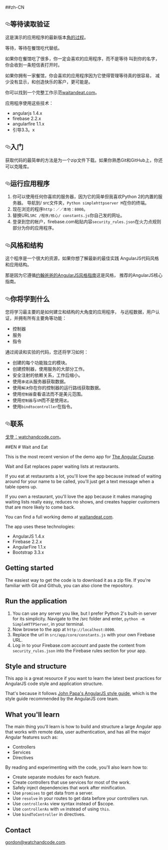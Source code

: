 ##zh-CN
<article class="markdown-body entry-content" itemprop="text"><h1><a id="user-content-wait-and-eat" class="anchor" href="#wait-and-eat" aria-hidden="true"><svg aria-hidden="true" class="octicon octicon-link" height="16" version="1.1" viewBox="0 0 16 16" width="16"><path d="M4 9h1v1h-1c-1.5 0-3-1.69-3-3.5s1.55-3.5 3-3.5h4c1.45 0 3 1.69 3 3.5 0 1.41-0.91 2.72-2 3.25v-1.16c0.58-0.45 1-1.27 1-2.09 0-1.28-1.02-2.5-2-2.5H4c-0.98 0-2 1.22-2 2.5s1 2.5 2 2.5z m9-3h-1v1h1c1 0 2 1.22 2 2.5s-1.02 2.5-2 2.5H9c-0.98 0-2-1.22-2-2.5 0-0.83 0.42-1.64 1-2.09v-1.16c-1.09 0.53-2 1.84-2 3.25 0 1.81 1.55 3.5 3 3.5h4c1.45 0 3-1.69 3-3.5s-1.5-3.5-3-3.5z"></path></svg></a><trans data-src="Wait and Eat" data-dst="等待读取验证">等待读取验证</trans></h1>

<p><trans data-src="This is the most recent version of the demo app for " data-dst="这是演示的应用程序的最新版本">这是演示的应用程序的最新版本</trans><a href="https://www.angularcourse.com"><trans data-src="The Angular Course" data-dst="角的过程">角的过程</trans></a><trans data-src="." data-dst="。">。</trans></p>

<p><trans data-src="Wait and Eat replaces paper waiting lists at restaurants." data-dst="等待，等待在餐馆吃代替纸。">等待，等待在餐馆吃代替纸。</trans></p>

<p><trans data-src="If you eat at restaurants a lot, you'll love the app because instead of waiting around
for your name to be called, you'll just get a text message when a table opens up." data-dst="如果你在餐馆吃了很多，你一定会喜欢的应用程序，而不是等待
叫到你的名字，你会收到一条短信表打开时。">如果你在餐馆吃了很多，你一定会喜欢的应用程序，而不是等待
叫到你的名字，你会收到一条短信表打开时。</trans></p>

<p><trans data-src="If you own a restaurant, you'll love the app because it makes managing waiting lists really easy,
reduces no shows, and creates happier customers that are more likely to come back." data-dst="如果你拥有一家餐馆，你会喜欢的应用程序因为它使得管理等待真的很容易，
减少没有显示，和创造快乐的客户，更可能是。">如果你拥有一家餐馆，你会喜欢的应用程序因为它使得管理等待真的很容易，
减少没有显示，和创造快乐的客户，更可能是。</trans></p>

<p><trans data-src="You can find a full working demo at " data-dst="你可以找到一个完整工作示范">你可以找到一个完整工作示范</trans><a href="http://waitandeat.com"><trans data-src="waitandeat.com" data-dst="waitandeat.com"><trans data-src="waitandeat.com" data-dst="waitandeat.com">waitandeat.com</trans></trans></a><trans data-src="." data-dst="。">。</trans></p>

<p><trans data-src="The app uses these technologies:" data-dst="应用程序使用这些技术：">应用程序使用这些技术：</trans></p>

<ul>
<li><trans data-src="AngularJS 1.4.x" data-dst="angularjs 1.4.x">angularjs 1.4.x</trans></li>
<li><trans data-src="Firebase 2.2.x" data-dst="firebase 2.2.x">firebase 2.2.x</trans></li>
<li><trans data-src="AngularFire 1.1.x" data-dst="angularfire 1.1.x">angularfire 1.1.x</trans></li>
<li><trans data-src="Bootstrap 3.3.x" data-dst="引导3.3。x">引导3.3。x</trans></li>
</ul>

<h2><a id="user-content-getting-started" class="anchor" href="#getting-started" aria-hidden="true"><svg aria-hidden="true" class="octicon octicon-link" height="16" version="1.1" viewBox="0 0 16 16" width="16"><path d="M4 9h1v1h-1c-1.5 0-3-1.69-3-3.5s1.55-3.5 3-3.5h4c1.45 0 3 1.69 3 3.5 0 1.41-0.91 2.72-2 3.25v-1.16c0.58-0.45 1-1.27 1-2.09 0-1.28-1.02-2.5-2-2.5H4c-0.98 0-2 1.22-2 2.5s1 2.5 2 2.5z m9-3h-1v1h1c1 0 2 1.22 2 2.5s-1.02 2.5-2 2.5H9c-0.98 0-2-1.22-2-2.5 0-0.83 0.42-1.64 1-2.09v-1.16c-1.09 0.53-2 1.84-2 3.25 0 1.81 1.55 3.5 3 3.5h4c1.45 0 3-1.69 3-3.5s-1.5-3.5-3-3.5z"></path></svg></a><trans data-src="Getting started" data-dst="入门">入门</trans></h2>

<p><trans data-src="The easiest way to get the code is to download it as a zip file. If you're familiar with Git and Github, you can also clone the repository." data-dst="获取代码的最简单的方法是为一个zip文件下载。如果你熟悉Git和GitHub上，你还可以克隆库。">获取代码的最简单的方法是为一个zip文件下载。如果你熟悉Git和GitHub上，你还可以克隆库。</trans></p>

<h2><a id="user-content-run-the-application" class="anchor" href="#run-the-application" aria-hidden="true"><svg aria-hidden="true" class="octicon octicon-link" height="16" version="1.1" viewBox="0 0 16 16" width="16"><path d="M4 9h1v1h-1c-1.5 0-3-1.69-3-3.5s1.55-3.5 3-3.5h4c1.45 0 3 1.69 3 3.5 0 1.41-0.91 2.72-2 3.25v-1.16c0.58-0.45 1-1.27 1-2.09 0-1.28-1.02-2.5-2-2.5H4c-0.98 0-2 1.22-2 2.5s1 2.5 2 2.5z m9-3h-1v1h1c1 0 2 1.22 2 2.5s-1.02 2.5-2 2.5H9c-0.98 0-2-1.22-2-2.5 0-0.83 0.42-1.64 1-2.09v-1.16c-1.09 0.53-2 1.84-2 3.25 0 1.81 1.55 3.5 3 3.5h4c1.45 0 3-1.69 3-3.5s-1.5-3.5-3-3.5z"></path></svg></a><trans data-src="Run the application" data-dst="运行应用程序">运行应用程序</trans></h2>

<ol>
<li><trans data-src="You can use any server you like, but I prefer Python 2's built-in server for its simplicity.
Navigate to the /src folder and enter, " data-dst="你可以使用任何你喜欢的服务器，因为它的简单但我喜欢Python 2的内置的服务器。
导航到/ src文件夹，">你可以使用任何你喜欢的服务器，因为它的简单但我喜欢Python 2的内置的服务器。
导航到/ src文件夹，</trans><code><trans data-src="python -m SimpleHTTPServer" data-dst="Python simplehttpserver M">Python simplehttpserver M</trans></code><trans data-src=", in your terminal." data-dst="在你的终端。">在你的终端。</trans></li>
<li><trans data-src="Now browse to the app at " data-dst="现在浏览的程序">现在浏览的程序</trans><code><trans data-src="http://localhost:8000" data-dst="http：／／本地：8000">http：／／本地：8000</trans></code><trans data-src="." data-dst="。">。</trans></li>
<li><trans data-src="Replace the url in " data-dst="替换URL">替换URL</trans><code><trans data-src="src/app/core/constants.js" data-dst="SRC /程序/核心/ constants.js">SRC /程序/核心/ constants.js</trans></code><trans data-src=" with your own Firebase URL." data-dst="你自己发的网址。">你自己发的网址。</trans></li>
<li><trans data-src="Log in to your Firebase.com account and paste the content from " data-dst="登录到您的帐户，firebase.com粘贴内容">登录到您的帐户，firebase.com粘贴内容</trans><code><trans data-src="security_rules.json" data-dst="security_rules.json"><trans data-src="security_rules.json" data-dst="security_rules.json">security_rules.json</trans></trans></code><trans data-src=" into the Firebase rules section for your app." data-dst="在火力点规则部分为你的应用程序。">在火力点规则部分为你的应用程序。</trans></li>
</ol>

<h2><a id="user-content-style-and-structure" class="anchor" href="#style-and-structure" aria-hidden="true"><svg aria-hidden="true" class="octicon octicon-link" height="16" version="1.1" viewBox="0 0 16 16" width="16"><path d="M4 9h1v1h-1c-1.5 0-3-1.69-3-3.5s1.55-3.5 3-3.5h4c1.45 0 3 1.69 3 3.5 0 1.41-0.91 2.72-2 3.25v-1.16c0.58-0.45 1-1.27 1-2.09 0-1.28-1.02-2.5-2-2.5H4c-0.98 0-2 1.22-2 2.5s1 2.5 2 2.5z m9-3h-1v1h1c1 0 2 1.22 2 2.5s-1.02 2.5-2 2.5H9c-0.98 0-2-1.22-2-2.5 0-0.83 0.42-1.64 1-2.09v-1.16c-1.09 0.53-2 1.84-2 3.25 0 1.81 1.55 3.5 3 3.5h4c1.45 0 3-1.69 3-3.5s-1.5-3.5-3-3.5z"></path></svg></a><trans data-src="Style and structure" data-dst="风格和结构">风格和结构</trans></h2>

<p><trans data-src="This app is a great resource if you want to learn the latest best practices for
AngularJS code style and application structure." data-dst="这个程序是一个很大的资源，如果你想了解最新的最佳实践
 AngularJS代码风格和应用结构。">这个程序是一个很大的资源，如果你想了解最新的最佳实践
 AngularJS代码风格和应用结构。</trans></p>

<p><trans data-src="That's because it follows " data-dst="那是因为它遵循">那是因为它遵循</trans><a href="https://github.com/johnpapa/angular-styleguide"><trans data-src="John Papa's AngularJS style guide" data-dst="约翰爸爸的AngularJS风格指南">约翰爸爸的AngularJS风格指南</trans></a><trans data-src=",
which is the style guide recommended by the AngularJS core team." data-dst="这是风格，
推荐的AngularJS核心指南。">这是风格，
推荐的AngularJS核心指南。</trans></p>

<h2><a id="user-content-what-youll-learn" class="anchor" href="#what-youll-learn" aria-hidden="true"><svg aria-hidden="true" class="octicon octicon-link" height="16" version="1.1" viewBox="0 0 16 16" width="16"><path d="M4 9h1v1h-1c-1.5 0-3-1.69-3-3.5s1.55-3.5 3-3.5h4c1.45 0 3 1.69 3 3.5 0 1.41-0.91 2.72-2 3.25v-1.16c0.58-0.45 1-1.27 1-2.09 0-1.28-1.02-2.5-2-2.5H4c-0.98 0-2 1.22-2 2.5s1 2.5 2 2.5z m9-3h-1v1h1c1 0 2 1.22 2 2.5s-1.02 2.5-2 2.5H9c-0.98 0-2-1.22-2-2.5 0-0.83 0.42-1.64 1-2.09v-1.16c-1.09 0.53-2 1.84-2 3.25 0 1.81 1.55 3.5 3 3.5h4c1.45 0 3-1.69 3-3.5s-1.5-3.5-3-3.5z"></path></svg></a><trans data-src="What you'll learn" data-dst="你将学到什么">你将学到什么</trans></h2>

<p><trans data-src="The main thing you'll learn is how to build and structure a large Angular app that
works with remote data, user authentication, and has all the major Angular features such as:" data-dst="您将学习最主要的是如何建立和结构的大角度的应用程序，
与远程数据，用户认证，并拥有所有主要角等功能：">您将学习最主要的是如何建立和结构的大角度的应用程序，
与远程数据，用户认证，并拥有所有主要角等功能：</trans></p>

<ul>
<li><trans data-src="Controllers" data-dst="控制器">控制器</trans></li>
<li><trans data-src="Services" data-dst="服务">服务</trans></li>
<li><trans data-src="Directives" data-dst="指令">指令</trans></li>
</ul>

<p><trans data-src="By reading and experimenting with the code, you'll also learn how to:" data-dst="通过阅读和实验的代码，您还将学习如何：">通过阅读和实验的代码，您还将学习如何：</trans></p>

<ul>
<li><trans data-src="Create separate modules for each feature." data-dst="创建的每个功能独立的模块。">创建的每个功能独立的模块。</trans></li>
<li><trans data-src="Create controllers that use services for most of the work." data-dst="创建控制器，使用服务的大部分工作。">创建控制器，使用服务的大部分工作。</trans></li>
<li><trans data-src="Safely inject dependencies that work after minification." data-dst="安全注射的依赖关系，工作后缩小。">安全注射的依赖关系，工作后缩小。</trans></li>
<li><trans data-src="Use " data-dst="使用">使用</trans><code><trans data-src="promises" data-dst="承诺">承诺</trans></code><trans data-src=" to get data from a server." data-dst="从服务器获取数据。">从服务器获取数据。</trans></li>
<li><trans data-src="Use " data-dst="使用">使用</trans><code><trans data-src="resolve" data-dst="解决">解决</trans></code><trans data-src=" in your routes to get data before your controllers run." data-dst="你在你的控制器的运行路线获取数据。">你在你的控制器的运行路线获取数据。</trans></li>
<li><trans data-src="Use " data-dst="使用">使用</trans><code><trans data-src="controllerAs" data-dst="控制器">控制器</trans></code><trans data-src=" view syntax instead of $scope." data-dst="查看语法而不是美元范围。">查看语法而不是美元范围。</trans></li>
<li><trans data-src="Use " data-dst="使用">使用</trans><code><trans data-src="controllerAs" data-dst="控制器">控制器</trans></code><trans data-src=" with " data-dst="与">与</trans><code><trans data-src="vm" data-dst="VM">VM</trans></code><trans data-src=" instead of using " data-dst="而不是使用">而不是使用</trans><code><trans data-src="this" data-dst="这">这</trans></code><trans data-src="." data-dst="。">。</trans></li>
<li><trans data-src="Use " data-dst="使用">使用</trans><code><trans data-src="bindToController" data-dst="bindtocontroller">bindtocontroller</trans></code><trans data-src=" in directives." data-dst="在指令。">在指令。</trans></li>
</ul>

<h2><a id="user-content-contact" class="anchor" href="#contact" aria-hidden="true"><svg aria-hidden="true" class="octicon octicon-link" height="16" version="1.1" viewBox="0 0 16 16" width="16"><path d="M4 9h1v1h-1c-1.5 0-3-1.69-3-3.5s1.55-3.5 3-3.5h4c1.45 0 3 1.69 3 3.5 0 1.41-0.91 2.72-2 3.25v-1.16c0.58-0.45 1-1.27 1-2.09 0-1.28-1.02-2.5-2-2.5H4c-0.98 0-2 1.22-2 2.5s1 2.5 2 2.5z m9-3h-1v1h1c1 0 2 1.22 2 2.5s-1.02 2.5-2 2.5H9c-0.98 0-2-1.22-2-2.5 0-0.83 0.42-1.64 1-2.09v-1.16c-1.09 0.53-2 1.84-2 3.25 0 1.81 1.55 3.5 3 3.5h4c1.45 0 3-1.69 3-3.5s-1.5-3.5-3-3.5z"></path></svg></a><trans data-src="Contact" data-dst="联系">联系</trans></h2>

<p><a href="mailto:gordon@watchandcode.com"><trans data-src="gordon@watchandcode.com" data-dst="戈登：watchandcode.com">戈登：watchandcode.com</trans></a><trans data-src="." data-dst="。">。</trans></p>
</article>
##EN
# Wait and Eat

This is the most recent version of the demo app for [The Angular Course](https://www.angularcourse.com).

Wait and Eat replaces paper waiting lists at restaurants.

If you eat at restaurants a lot, you'll love the app because instead of waiting around
for your name to be called, you'll just get a text message when a table opens up.

If you own a restaurant, you'll love the app because it makes managing waiting lists really easy,
reduces no shows, and creates happier customers that are more likely to come back.

You can find a full working demo at [waitandeat.com](http://waitandeat.com).

The app uses these technologies:

* AngularJS 1.4.x
* Firebase 2.2.x
* AngularFire 1.1.x
* Bootstrap 3.3.x

## Getting started

The easiest way to get the code is to download it as a zip file. If you're familiar with Git and Github, you can also clone the repository.

## Run the application

1. You can use any server you like, but I prefer Python 2's built-in server for its simplicity.
Navigate to the /src folder and enter, `python -m SimpleHTTPServer`, in your terminal.
3. Now browse to the app at `http://localhost:8000`.
4. Replace the url in `src/app/core/constants.js` with your own Firebase URL.
5. Log in to your Firebase.com account and paste the content from `security_rules.json` into the Firebase rules section for your app.

## Style and structure

This app is a great resource if you want to learn the latest best practices for
AngularJS code style and application structure.

That's because it follows [John Papa's AngularJS style guide](https://github.com/johnpapa/angular-styleguide),
which is the style guide recommended by the AngularJS core team.

## What you'll learn

The main thing you'll learn is how to build and structure a large Angular app that
works with remote data, user authentication, and has all the major Angular features such as:

* Controllers
* Services
* Directives

By reading and experimenting with the code, you'll also learn how to:

* Create separate modules for each feature.
* Create controllers that use services for most of the work.
* Safely inject dependencies that work after minification.
* Use `promises` to get data from a server.
* Use `resolve` in your routes to get data before your controllers run.
* Use `controllerAs` view syntax instead of $scope.
* Use `controllerAs` with `vm` instead of using `this`.
* Use `bindToController` in directives.

## Contact

gordon@watchandcode.com.
